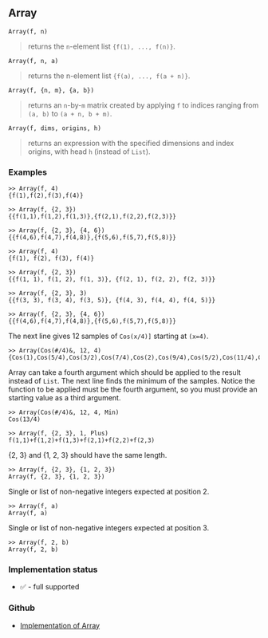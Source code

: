 ## Array 

``` 
Array(f, n)
```
> returns the `n`-element list `{f(1), ..., f(n)}`.
	
```
Array(f, n, a)
```
> returns the n-element list `{f(a), ..., f(a + n)}`.

```
Array(f, {n, m}, {a, b})
```
> returns an `n`-by-`m` matrix created by applying `f` to indices ranging from `(a, b)` to `(a + n, b + m)`.

```
Array(f, dims, origins, h)
```
> returns an expression with the specified dimensions and index origins, with head `h` (instead of `List`).

### Examples

``` 
>> Array(f, 4)
{f(1),f(2),f(3),f(4)}
 
>> Array(f, {2, 3})
{{f(1,1),f(1,2),f(1,3)},{f(2,1),f(2,2),f(2,3)}} 
 
>> Array(f, {2, 3}, {4, 6})
{{f(4,6),f(4,7),f(4,8)},{f(5,6),f(5,7),f(5,8)}}

>> Array(f, 4)
{f(1), f(2), f(3), f(4)}
 
>> Array(f, {2, 3})
{{f(1, 1), f(1, 2), f(1, 3)}, {f(2, 1), f(2, 2), f(2, 3)}}
 
>> Array(f, {2, 3}, 3)
{{f(3, 3), f(3, 4), f(3, 5)}, {f(4, 3), f(4, 4), f(4, 5)}}
 
>> Array(f, {2, 3}, {4, 6})
{{f(4,6),f(4,7),f(4,8)},{f(5,6),f(5,7),f(5,8)}}
```

The next line gives 12 samples of `Cos(x/4)]` starting at `(x=4)`. 

```
>> Array(Cos(#/4)&, 12, 4)
{Cos(1),Cos(5/4),Cos(3/2),Cos(7/4),Cos(2),Cos(9/4),Cos(5/2),Cos(11/4),Cos(3),Cos(13/4),Cos(7/2),Cos(15/4)}
```

Array can take a fourth argument which should be applied to the result instead of `List`. 
The next line finds the minimum of the samples.  Notice the function to be applied must be the fourth argument, so you must provide an starting value as a third argument. 

```
>> Array(Cos(#/4)&, 12, 4, Min)
Cos(13/4)

>> Array(f, {2, 3}, 1, Plus)
f(1,1)+f(1,2)+f(1,3)+f(2,1)+f(2,2)+f(2,3)
```

{2, 3} and {1, 2, 3} should have the same length.

```
>> Array(f, {2, 3}, {1, 2, 3})
Array(f, {2, 3}, {1, 2, 3})
```

Single or list of non-negative integers expected at position 2.

```
>> Array(f, a)
Array(f, a)
```

Single or list of non-negative integers expected at position 3.

```
>> Array(f, 2, b)
Array(f, 2, b)
```
 
 






### Implementation status

* &#x2705; - full supported

### Github

* [Implementation of Array](https://github.com/axkr/symja_android_library/blob/master/symja_android_library/matheclipse-core/src/main/java/org/matheclipse/core/builtin/ListFunctions.java#L944) 
